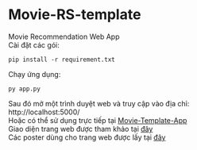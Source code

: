 # Movie-RS-template
Movie Recommendation Web App <br/>
Cài đặt các gói:
```
pip install -r requirement.txt
```
Chạy ứng dụng:
```
py app.py
```
Sau đó mở một trình duyệt web và truy cập vào địa chỉ: http://localhost:5000/ <br/>
Hoặc có thể sử dụng trực tiếp tại [Movie-Template-App](https://movie-template-app.herokuapp.com/) <br/>
Giao diện trang web được tham khảo tại [đây](https://github.com/kishan0725/AJAX-Movie-Recommendation-System-with-Sentiment-Analysis) <br/>
Các poster dùng cho trang web được lấy tại [đây](https://github.com/babu-thomas/movielens-posters/blob/master/movie_poster.csv)
